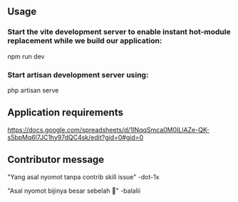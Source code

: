 ## Usage

### Start the vite development server to enable instant hot-module replacement while we build our application:

npm run dev

### Start artisan development server using:

php artisan serve

## Application requirements

https://docs.google.com/spreadsheets/d/1INqqSmca0M0ILlAZe-QK-s5bpMq6l7JC1hy97dQC4sk/edit?gid=0#gid=0

## Contributor message

"Yang asal nyomot tanpa contrib skill issue" -dot-1x

"Asal nyomot bijinya besar sebelah 🫵" -balalii
